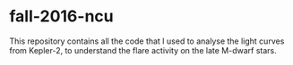 # fall-2016-ncu

This repository contains all the code that I used to analyse the light curves from Kepler-2, to understand the flare activity
on the late M-dwarf stars.

